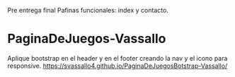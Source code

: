 Pre entrega final
Pafinas funcionales: index y contacto.
# PaginaDeJuegos-Vassallo
Aplique bootstrap en el header y en el footer creando la nav y el icono para responsive.
https://svassallo4.github.io/PaginaDeJuegosBotstrap-Vassallo/
